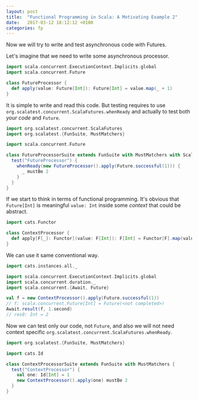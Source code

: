 ```yaml
---
layout: post
title:  "Functional Programming in Scala: A Motivating Example 2"
date:   2017-03-12 18:12:12 +0100
categories: fp
---
```


Now we will try to write and test asynchronous code with Futures.

Let's imagine that we need to write some asynchronous processor.

~~~scala
import scala.concurrent.ExecutionContext.Implicits.global
import scala.concurrent.Future

class FutureProcessor {
  def apply(value: Future[Int]): Future[Int] = value.map(_ + 1)
}
~~~

It is simple to write and read this code. But testing requires to use `org.scalatest.concurrent.ScalaFutures.whenReady` and actually to test both *your code* and `Future`.

~~~scala
import org.scalatest.concurrent.ScalaFutures
import org.scalatest.{FunSuite, MustMatchers}

import scala.concurrent.Future

class FutureProcessorSuite extends FunSuite with MustMatchers with ScalaFutures {
  test("FutureProcessor") {
    whenReady(new FutureProcessor().apply(Future.successful(1))) {
      _ mustBe 2
    }
  }
}
~~~

If we start to think in terms of functional programming. It's obvious that `Future[Int]` is meaningful `value: Int` inside some *context* that could be abstract.

~~~scala
import cats.Functor

class ContextProcessor {
  def apply[F[_]: Functor](value: F[Int]): F[Int] = Functor[F].map(value)(_ + 1)
}
~~~

We can use it same conventional way.

~~~scala
import cats.instances.all._

import scala.concurrent.ExecutionContext.Implicits.global
import scala.concurrent.duration._
import scala.concurrent.{Await, Future}

val f = new ContextProcessor().apply(Future.successful(1))
// f: scala.concurrent.Future[Int] = Future(<not completed>)
Await.result(f, 1.second)
// res0: Int = 2
~~~

Now we can test only our code, not `Future`, and also we will not need context specific `org.scalatest.concurrent.ScalaFutures.whenReady`.

~~~scala
import org.scalatest.{FunSuite, MustMatchers}

import cats.Id

class ContextProcessorSuite extends FunSuite with MustMatchers {
  test("ContextProcessor") {
    val one: Id[Int] = 1
    new ContextProcessor().apply(one) mustBe 2
  }
}
~~~
